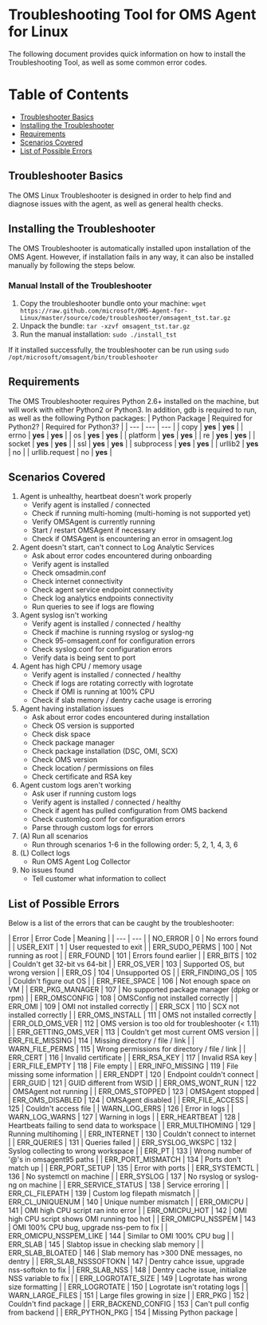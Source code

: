 # Troubleshooting Tool for OMS Agent for Linux
The following document provides quick information on how to install the Troubleshooting Tool, as well as some common error codes.

# Table of Contents
- [Troubleshooter Basics](#troubleshooter-basics)
- [Installing the Troubleshooter](#installing-the-troubleshooter)
- [Requirements](#requirements)
- [Scenarios Covered](#scenarios-covered)
- [List of Possible Errors](#list-of-possible-errors)

## Troubleshooter Basics

The OMS Linux Troubleshooter is designed in order to help find and diagnose issues with the agent, as well as general health checks. 

## Installing the Troubleshooter

The OMS Troubleshooter is automatically installed upon installation of the OMS Agent. However, if installation fails in any way, it can also be installed manually by following the steps below.

### Manual Install of the Troubleshooter
1. Copy the troubleshooter bundle onto your machine: `wget https://raw.github.com/microsoft/OMS-Agent-for-Linux/master/source/code/troubleshooter/omsagent_tst.tar.gz`
2. Unpack the bundle: `tar -xzvf omsagent_tst.tar.gz`
3. Run the manual installation: `sudo ./install_tst`

If it installed successfully, the troubleshooter can be run using `sudo /opt/microsoft/omsagent/bin/troubleshooter`

## Requirements

The OMS Troubleshooter requires Python 2.6+ installed on the machine, but will work with either Python2 or Python3. In addition, gdb is required to run, as well as the following Python packages:
| Python Package | Required for Python2? | Required for Python3? |
| --- | --- | --- |
| copy | **yes** | **yes** |
| errno | **yes** | **yes** |
| os | **yes** | **yes** |
| platform | **yes** | **yes** |
| re | **yes** | **yes** |
| socket | **yes** | **yes** |
| ssl | **yes** | **yes** |
| subprocess | **yes** | **yes** |
| urllib2 | **yes** | no |
| urllib.request | no | **yes** |

## Scenarios Covered

1. Agent is unhealthy, heartbeat doesn't work properly
	* Verify agent is installed / connected
	* Check if running multi-homing (multi-homing is not supported yet)
	* Verify OMSAgent is currently running
	* Start / restart OMSAgent if necessary
	* Check if OMSAgent is encountering an error in omsagent.log
2. Agent doesn't start, can't connect to Log Analytic Services
	* Ask about error codes encountered during onboarding
	* Verify agent is installed
	* Check omsadmin.conf
	* Check internet connectivity
	* Check agent service endpoint connectivity
	* Check log analytics endpoints connectivity
	* Run queries to see if logs are flowing
3. Agent syslog isn't working
	* Verify agent is installed / connected / healthy
	* Check if machine is running rsyslog or syslog-ng
	* Check 95-omsagent.conf for configuration errors
	* Check syslog.conf for configuration errors
	* Verify data is being sent to port
4. Agent has high CPU / memory usage
	* Verify agent is installed / connected / healthy
	* Check if logs are rotating correctly with logrotate
	* Check if OMI is running at 100% CPU
	* Check if slab memory / dentry cache usage is erroring
5. Agent having installation issues
	* Ask about error codes encountered during installation
	* Check OS version is supported
	* Check disk space
	* Check package manager
	* Check package installation (DSC, OMI, SCX)
	* Check OMS version
	* Check location / permissions on files
	* Check certificate and RSA key
6. Agent custom logs aren't working
	* Ask user if running custom logs
	* Verify agent is installed / connected / healthy
	* Check if agent has pulled configuration from OMS backend
	* Check customlog.conf for configuration errors
	* Parse through custom logs for errors
7. (A) Run all scenarios
	* Run through scenarios 1-6 in the following order: 5, 2, 1, 4, 3, 6
8. (L) Collect logs
	* Run OMS Agent Log Collector
9. No issues found
	* Tell customer what information to collect

## List of Possible Errors

Below is a list of the errors that can be caught by the troubleshooter:

| Error | Error Code | Meaning |
| --- | --- |
| NO_ERROR | 0 | No errors found |
| USER_EXIT | 1 | User requested to exit |
| ERR_SUDO_PERMS | 100 | Not running as root |
| ERR_FOUND | 101 | Errors found earlier |
| ERR_BITS | 102 | Couldn't get 32-bit vs 64-bit |
| ERR_OS_VER | 103 | Supported OS, but wrong version |
| ERR_OS | 104 | Unsupported OS |
| ERR_FINDING_OS | 105 | Couldn't figure out OS |
| ERR_FREE_SPACE | 106 | Not enough space on VM |
| ERR_PKG_MANAGER | 107 | No supported package manager (dpkg or rpm) |
| ERR_OMSCONFIG | 108 | OMSConfig not installed correctly |
| ERR_OMI | 109 | OMI not installed correctly |
| ERR_SCX | 110 | SCX not installed correctly |
| ERR_OMS_INSTALL | 111 | OMS not installed correctly |
| ERR_OLD_OMS_VER | 112 | OMS version is too old for troubleshooter (< 1.11) |
| ERR_GETTING_OMS_VER | 113 | Couldn't get most current OMS version |
| ERR_FILE_MISSING | 114 | Missing directory / file / link |
| WARN_FILE_PERMS | 115 | Wrong permissions for directory / file / link |
| ERR_CERT | 116 | Invalid certificate |
| ERR_RSA_KEY | 117 | Invalid RSA key |
| ERR_FILE_EMPTY | 118 | File empty |
| ERR_INFO_MISSING | 119 | File missing some information |
| ERR_ENDPT | 120 | Endpoint couldn't connect |
| ERR_GUID | 121 | GUID different from WSID |
| ERR_OMS_WONT_RUN | 122 | OMSAgent not running |
| ERR_OMS_STOPPED | 123 | OMSAgent stopped |
| ERR_OMS_DISABLED | 124 | OMSAgent disabled |
| ERR_FILE_ACCESS | 125 | Couldn't access file |
| WARN_LOG_ERRS | 126 | Error in logs |
| WARN_LOG_WARNS | 127 | Warning in logs |
| ERR_HEARTBEAT | 128 | Heartbeats failing to send data to workspace |
| ERR_MULTIHOMING | 129 | Running multihoming |
| ERR_INTERNET | 130 | Couldn't connect to internet |
| ERR_QUERIES | 131 | Queries failed |
| ERR_SYSLOG_WKSPC | 132 | Syslog collecting to wrong workspace |
| ERR_PT | 133 | Wrong number of '@'s in omsagent95 paths |
| ERR_PORT_MISMATCH | 134 | Ports don't match up |
| ERR_PORT_SETUP | 135 | Error with ports |
| ERR_SYSTEMCTL | 136 | No systemctl on machine |
| ERR_SYSLOG | 137 | No rsyslog or syslog-ng on machine |
| ERR_SERVICE_STATUS | 138 | Service erroring |
| ERR_CL_FILEPATH | 139 | Custom log filepath mismatch |
| ERR_CL_UNIQUENUM | 140 | Unique number mismatch |
| ERR_OMICPU | 141 | OMI high CPU script ran into error |
| ERR_OMICPU_HOT | 142 | OMI high CPU script shows OMI running too hot |
| ERR_OMICPU_NSSPEM | 143 | OMI 100% CPU bug, upgrade nss-pem to fix |
| ERR_OMICPU_NSSPEM_LIKE | 144 | Similar to OMI 100% CPU bug |
| ERR_SLAB | 145 | Slabtop issue in checking slab memory |
| ERR_SLAB_BLOATED | 146 | Slab memory has >300 DNE messages, no dentry |
| ERR_SLAB_NSSSOFTOKN | 147 | Dentry cahce issue, upgrade nss-softokn to fix |
| ERR_SLAB_NSS | 148 | Dentry cache issue, initialize NSS variable to fix |
| ERR_LOGROTATE_SIZE | 149 | Logrotate has wrong size formatting |
| ERR_LOGROTATE | 150 | Logrotate isn't rotating logs |
| WARN_LARGE_FILES | 151 | Large files growing in size |
| ERR_PKG | 152 | Couldn't find package |
| ERR_BACKEND_CONFIG | 153 | Can't pull config from backend |
| ERR_PYTHON_PKG | 154 | Missing Python package |